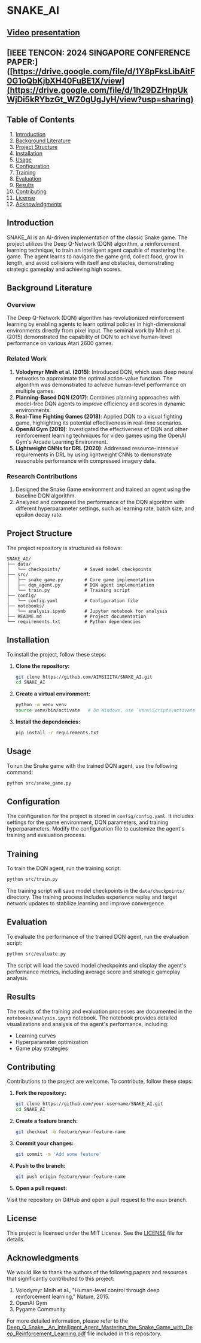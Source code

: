 # SNAKE_AI
## [Video presentation](https://youtu.be/KuUbKE5kM2M)


## [IEEE TENCON: 2024 SINGAPORE CONFERENCE PAPER:]([https://drive.google.com/file/d/1Y8pFksLibAitF0G1oQbKjbXH40FuBE1X/view](https://drive.google.com/file/d/1h29DZHnpUkWjDi5kRYbzGt_WZ0gUgJyH/view?usp=sharing)
## Table of Contents

1. [Introduction](#introduction)
2. [Background Literature](#background-literature)
3. [Project Structure](#project-structure)
4. [Installation](#installation)
5. [Usage](#usage)
6. [Configuration](#configuration)
7. [Training](#training)
8. [Evaluation](#evaluation)
9. [Results](#results)
10. [Contributing](#contributing)
11. [License](#license)
12. [Acknowledgments](#acknowledgments)

## Introduction

SNAKE_AI is an AI-driven implementation of the classic Snake game. The project utilizes the Deep Q-Network (DQN) algorithm, a reinforcement learning technique, to train an intelligent agent capable of mastering the game. The agent learns to navigate the game grid, collect food, grow in length, and avoid collisions with itself and obstacles, demonstrating strategic gameplay and achieving high scores.

## Background Literature

### Overview

The Deep Q-Network (DQN) algorithm has revolutionized reinforcement learning by enabling agents to learn optimal policies in high-dimensional environments directly from pixel input. The seminal work by Mnih et al. (2015) demonstrated the capability of DQN to achieve human-level performance on various Atari 2600 games.

### Related Work

1. **Volodymyr Mnih et al. (2015)**: Introduced DQN, which uses deep neural networks to approximate the optimal action-value function. The algorithm was demonstrated to achieve human-level performance on multiple games.
2. **Planning-Based DQN (2017)**: Combines planning approaches with model-free DQN agents to improve efficiency and scores in dynamic environments.
3. **Real-Time Fighting Games (2018)**: Applied DQN to a visual fighting game, highlighting its potential effectiveness in real-time scenarios.
4. **OpenAI Gym (2019)**: Investigated the effectiveness of DQN and other reinforcement learning techniques for video games using the OpenAI Gym's Arcade Learning Environment.
5. **Lightweight CNNs for DRL (2020)**: Addressed resource-intensive requirements in DRL by using lightweight CNNs to demonstrate reasonable performance with compressed imagery data.

### Research Contributions

1. Designed the Snake Game environment and trained an agent using the baseline DQN algorithm.
2. Analyzed and compared the performance of the DQN algorithm with different hyperparameter settings, such as learning rate, batch size, and epsilon decay rate.

## Project Structure

The project repository is structured as follows:

```
SNAKE_AI/
├── data/
│   └── checkpoints/         # Saved model checkpoints
├── src/
│   ├── snake_game.py        # Core game implementation
│   ├── dqn_agent.py         # DQN agent implementation
│   └── train.py             # Training script
├── config/
│   └── config.yaml          # Configuration file
├── notebooks/
│   └── analysis.ipynb       # Jupyter notebook for analysis
├── README.md                # Project documentation
└── requirements.txt         # Python dependencies
```

## Installation

To install the project, follow these steps:

1. **Clone the repository:**
   ```sh
   git clone https://github.com/AIMSIIITA/SNAKE_AI.git
   cd SNAKE_AI
   ```

2. **Create a virtual environment:**
   ```sh
   python -m venv venv
   source venv/bin/activate   # On Windows, use `venv\Scripts\activate`
   ```

3. **Install the dependencies:**
   ```sh
   pip install -r requirements.txt
   ```

## Usage

To run the Snake game with the trained DQN agent, use the following command:

```sh
python src/snake_game.py
```

## Configuration

The configuration for the project is stored in `config/config.yaml`. It includes settings for the game environment, DQN parameters, and training hyperparameters. Modify the configuration file to customize the agent's training and evaluation process.

## Training

To train the DQN agent, run the training script:

```sh
python src/train.py
```

The training script will save model checkpoints in the `data/checkpoints/` directory. The training process includes experience replay and target network updates to stabilize learning and improve convergence.

## Evaluation

To evaluate the performance of the trained DQN agent, run the evaluation script:

```sh
python src/evaluate.py
```

The script will load the saved model checkpoints and display the agent's performance metrics, including average score and strategic gameplay analysis.

## Results

The results of the training and evaluation processes are documented in the `notebooks/analysis.ipynb` notebook. The notebook provides detailed visualizations and analysis of the agent's performance, including:

- Learning curves
- Hyperparameter optimization
- Game play strategies

## Contributing

Contributions to the project are welcome. To contribute, follow these steps:

1. **Fork the repository:**
   ```sh
   git clone https://github.com/your-username/SNAKE_AI.git
   cd SNAKE_AI
   ```

2. **Create a feature branch:**
   ```sh
   git checkout -b feature/your-feature-name
   ```

3. **Commit your changes:**
   ```sh
   git commit -m 'Add some feature'
   ```

4. **Push to the branch:**
   ```sh
   git push origin feature/your-feature-name
   ```

5. **Open a pull request:**

Visit the repository on GitHub and open a pull request to the `main` branch.

## License

This project is licensed under the MIT License. See the [LICENSE](LICENSE) file for details.

## Acknowledgments

We would like to thank the authors of the following papers and resources that significantly contributed to this project:

1. Volodymyr Mnih et al., "Human-level control through deep reinforcement learning," Nature, 2015.
2. OpenAI Gym
3. Pygame Community

For more detailed information, please refer to the [Deep_Q_Snake__An_Intelligent_Agent_Mastering_the_Snake_Game_with_Deep_Reinforcement_Learning.pdf](./Deep_Q_Snake__An_Intelligent_Agent_Mastering_the_Snake_Game_with_Deep_Reinforcement_Learning.pdf) file included in this repository.
